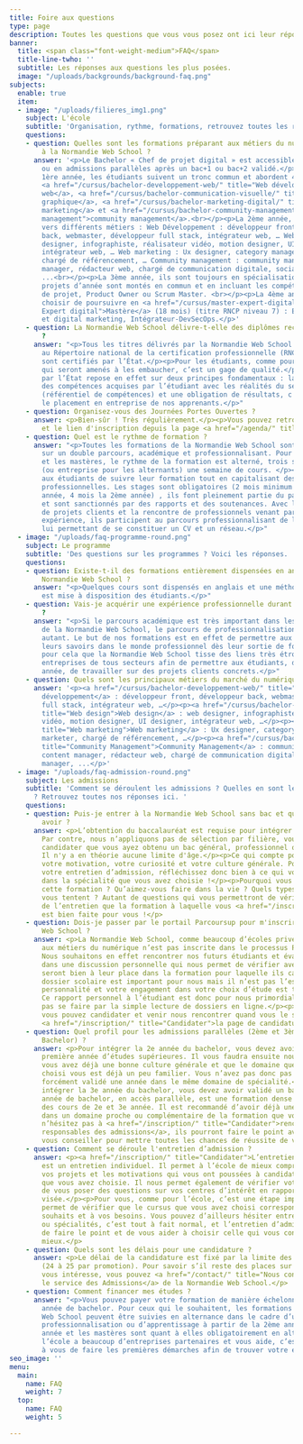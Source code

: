 ```yaml
---
title: Foire aux questions
type: page
description: Toutes les questions que vous vous posez ont ici leur réponse.
banner:
  title: <span class="font-weight-medium">FAQ</span>
  title-line-twho: ''
  subtitle: Les réponses aux questions les plus posées.
  image: "/uploads/backgrounds/background-faq.png"
subjects:
  enable: true
  item:
  - image: "/uploads/filieres_img1.png"
    subject: L'école
    subtitle: 'Organisation, rythme, formations, retrouvez toutes les réponses ici. '
    questions:
    - question: Quelles sont les formations préparant aux métiers du numérique dispensées
        à la Normandie Web School ?
      answer: '<p>Le Bachelor « Chef de projet digital » est accessible après le bac
        ou en admissions parallèles après un bac+1 ou bac+2 validé.</p><p><br> La
        1ère année, les étudiants suivent un tronc commun et abordent 4 domaines :
        <a href="/cursus/bachelor-developpement-web/" title="Web développement">développement
        web</a>, <a href="/cursus/bachelor-communication-visuelle/" title="Web design">design
        graphique</a>, <a href="/cursus/bachelor-marketing-digital/" title="Web marketing">web
        marketing</a> et <a href="/cursus/bachelor-community-management/" title="Community
        management">community management</a>.<br></p><p>La 2ème année, ils se spécialisent
        vers différents métiers : Web Développement : développeur front, développeur
        back, webmaster, développeur full stack, intégrateur web, … Web design : web
        designer, infographiste, réalisateur vidéo, motion designer, UI designer,
        intégrateur web, … Web marketing : Ux designer, category manager, web marketer,
        chargé de référencement, … Community management : community manager, content
        manager, rédacteur web, chargé de communication digitale, social média manager,
        ...<br></p><p>La 3ème année, ils sont toujours en spécialisation mais les
        projets d’année sont montés en commun et en incluant les compétences du Chef
        de projet, Product Owner ou Scrum Master. <br></p><p>La 4ème année, ils peuvent
        choisir de poursuivre en <a href="/cursus/master-expert-digital/" title="Mastère
        Expert digital">Mastère</a> (18 mois) (titre RNCP niveau 7) : Expert design
        et digital marketing, Intégrateur-DevSecOps.</p>'
    - question: La Normandie Web School délivre-t-elle des diplômes reconnus par l’Etat
        ?
      answer: "<p>Tous les titres délivrés par la Normandie Web School sont inscrits
        au Répertoire national de la certification professionnelle (RNCP), leurs niveaux
        sont certifiés par l’État.</p><p>Pour les étudiants, comme pour les professionnels
        qui seront amenés à les embaucher, c’est un gage de qualité.</p><p>Cette certification
        par l’État repose en effet sur deux principes fondamentaux : la cohérence
        des compétences acquises par l’étudiant avec les réalités du secteur professionnel
        (référentiel de compétences) et une obligation de résultats, c'est à dire
        le placement en entreprise de nos apprenants.</p>"
    - question: Organisez-vous des Journées Portes Ouvertes ?
      answer: <p>Bien-sûr ! Très régulièrement.</p><p>Vous pouvez retrouver nos dates
        et le lien d'inscription depuis la page <a href="/agenda/" title="Agenda">Agenda</a>.</p>
    - question: Quel est le rythme de formation ?
      answer: "<p>Toutes les formations de la Normandie Web School sont construites
        sur un double parcours, académique et professionnalisant. Pour les bachelors
        et les mastères, le rythme de la formation est alterné, trois semaines projets
        (ou entreprise pour les alternants) une semaine de cours. </p><p>Il permet
        aux étudiants de suivre leur formation tout en capitalisant des expériences
        professionnelles. Les stages sont obligatoires (2 mois minimum pour la 1ère
        année, 4 mois la 2ème année) , ils font pleinement partie du parcours de formation
        et sont sanctionnés par des rapports et des soutenances. Avec la réalisation
        de projets clients et la rencontre de professionnels venant partager leur
        expérience, ils participent au parcours professionnalisant de l’étudiant,
        lui permettant de se constituer un CV et un réseau.</p>"
  - image: "/uploads/faq-programme-round.png"
    subject: Le programme
    subtitle: 'Des questions sur les programmes ? Voici les réponses. '
    questions:
    - question: Existe-t-il des formations entièrement dispensées en anglais à la
        Normandie Web School ?
      answer: "<p>Quelques cours sont dispensés en anglais et une méthode de e-learning
        est mise à disposition des étudiants.</p>"
    - question: Vais-je acquérir une expérience professionnelle durant la formation
        ?
      answer: "<p>Si le parcours académique est très important dans les formations
        de la Normandie Web School, le parcours de professionnalisation l’est tout
        autant. Le but de nos formations est en effet de permettre aux étudiants d’utiliser
        leurs savoirs dans le monde professionnel dès leur sortie de formation. </p><p>C’est
        pour cela que la Normandie Web School tisse des liens très étroits avec les
        entreprises de tous secteurs afin de permettre aux étudiants, dès la première
        année, de travailler sur des projets clients concrets.</p>"
    - question: Quels sont les principaux métiers du marché du numérique ?
      answer: '<p><a href="/cursus/bachelor-developpement-web/" title="Web développement">Web
        développement</a> : développeur front, développeur back, webmaster, développeur
        full stack, intégrateur web, …</p><p><a href="/cursus/bachelor-communication-visuelle/"
        title="Web design">Web design</a> : web designer, infographiste, réalisateur
        vidéo, motion designer, UI designer, intégrateur web, …</p><p><a href="/cursus/bachelor-marketing-digital/"
        title="Web marketing">Web marketing</a> : Ux designer, category manager, web
        marketer, chargé de référencement, …</p><p><a href="/cursus/bachelor-community-management/"
        title="Community Management">Community Management</a> : community manager,
        content manager, rédacteur web, chargé de communication digitale, social média
        manager, ...</p>'
  - image: "/uploads/faq-admission-round.png"
    subject: Les admissions
    subtitle: 'Comment se déroulent les admissions ? Quelles en sont les conditions
      ? Retrouvez toutes nos réponses ici. '
    questions:
    - question: Puis-je entrer à la Normandie Web School sans bac et quel profil dois-je
        avoir ?
      answer: <p>L’obtention du baccalauréat est requise pour intégrer nos formations.
        Par contre, nous n’appliquons pas de sélection par filière, vous pouvez donc
        candidater que vous ayez obtenu un bac général, professionnel ou technologique.
        Il n'y a en théorie aucune limite d'âge.</p><p>Ce qui compte pour nous c’est
        votre motivation, votre curiosité et votre culture générale. Pour préparer
        votre entretien d’admission, réfléchissez donc bien à ce qui vous intéresse
        dans la spécialité que vous avez choisie !</p><p>Pourquoi vous souhaitez faire
        cette formation ? Qu’aimez-vous faire dans la vie ? Quels types de métiers
        vous tentent ? Autant de questions qui vous permettront de vérifier au cours
        de l’entretien que la formation à laquelle vous <a href="/inscription/" title="Candidater">candidatez</a>
        est bien faite pour vous !</p>
    - question: Dois-je passer par le portail Parcoursup pour m'inscrire à la Normandie
        Web School ?
      answer: <p>La Normandie Web School, comme beaucoup d’écoles privées qui forment
        aux métiers du numérique n’est pas inscrite dans le processus Parcoursup.
        Nous souhaitons en effet rencontrer nos futurs étudiants et évaluer leur choix
        dans une discussion personnelle qui nous permet de vérifier avec eux qu’ils
        seront bien à leur place dans la formation pour laquelle ils candidatent !</p><p>Votre
        dossier scolaire est important pour nous mais il n’est pas l’essentiel. Votre
        personnalité et votre engagement dans votre choix d’étude est tout aussi important.
        Ce rapport personnel à l’étudiant est donc pour nous primordial et il ne peut
        pas se faire par la simple lecture de dossiers en ligne.</p><p>De ce fait,
        vous pouvez candidater et venir nous rencontrer quand vous le souhaitez. Consulter
        <a href="/inscription/" title="Candidater">la page de candidature</a>.</p>
    - question: Quel profil pour les admissions parallèles (2ème et 3ème année en
        Bachelor) ?
      answer: <p>Pour intégrer la 2e année du bachelor, vous devez avoir validé une
        première année d’études supérieures. Il vous faudra ensuite nous montrer que
        vous avez déjà une bonne culture générale et que le domaine que vous avez
        choisi vous est déjà un peu familier. Vous n’avez pas donc pas besoin d’avoir
        forcément validé une année dans le même domaine de spécialité.</p><p>Pour
        intégrer la 3e année du bachelor, vous devez avoir validé un bac+2. La 3e
        année de bachelor, en accès parallèle, est une formation dense qui regroupe
        des cours de 2e et 3e année. Il est recommandé d’avoir déjà une formation
        dans un domaine proche ou complémentaire de la formation que vous allez choisir.</p><p>Mais
        n’hésitez pas à <a href="/inscription/" title="Candidater">rencontrer nos
        responsables des admissions</a>, ils pourront faire le point avec vous et
        vous conseiller pour mettre toutes les chances de réussite de votre côté.</p>
    - question: Comment se déroule l'entretien d’admission ?
      answer: <p><a href="/inscription/" title="Candidater">L’entretien d’admission</a>
        est un entretien individuel. Il permet à l’école de mieux comprendre vos attentes,
        vos projets et les motivations qui vous ont poussées à candidater à la formation
        que vous avez choisie. Il nous permet également de vérifier votre niveau et
        de vous poser des questions sur vos centres d’intérêt en rapport avec la formation
        visée.</p><p>Pour vous, comme pour l’école, c’est une étape importante qui
        permet de vérifier que le cursus que vous avez choisi correspond bien à vos
        souhaits et à vos besoins. Vous pouvez d’ailleurs hésiter entre deux formations
        ou spécialités, c’est tout à fait normal, et l’entretien d’admission permettra
        de faire le point et de vous aider à choisir celle qui vous conviendra le
        mieux.</p>
    - question: Quels sont les délais pour une candidature ?
      answer: <p>Le délai de la candidature est fixé par la limite des places disponibles
        (24 à 25 par promotion). Pour savoir s’il reste des places sur le cursus qui
        vous intéresse, vous pouvez <a href="/contact/" title="Nous contacter">contacter
        le service des Admissions</a> de la Normandie Web School.</p>
    - question: Comment financer mes études ?
      answer: "<p>Vous pouvez payer votre formation de manière échelonnée la première
        année de bachelor. Pour ceux qui le souhaitent, les formations de la Normandie
        Web School peuvent être suivies en alternance dans le cadre d’un contrat de
        professionnalisation ou d’apprentissage à partir de la 2ème année. La 3ème
        année et les mastères sont quant à elles obligatoirement en alternance. </p><p>Si
        l’école a beaucoup d’entreprises partenaires et vous aide, c’est quand même
        à vous de faire les premières démarches afin de trouver votre entreprise d’accueil.</p>"
seo_image: ''
menu:
  main:
    name: FAQ
    weight: 7
  top:
    name: FAQ
    weight: 5

---
```


